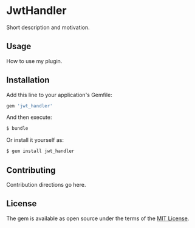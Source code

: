 # JwtHandler
Short description and motivation.

## Usage
How to use my plugin.

## Installation
Add this line to your application's Gemfile:

```ruby
gem 'jwt_handler'
```

And then execute:
```bash
$ bundle
```

Or install it yourself as:
```bash
$ gem install jwt_handler
```

## Contributing
Contribution directions go here.

## License
The gem is available as open source under the terms of the [MIT License](http://opensource.org/licenses/MIT).
